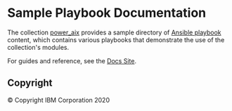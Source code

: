 # Sample Playbook Documentation
The collection [power_aix](../README.md) provides a sample directory of [Ansible playbook](https://docs.ansible.com/ansible/latest/user_guide/playbooks_intro.html#playbooks-intro) content, which contains various playbooks that demonstrate the use of the collection's modules.

For guides and reference, see the [Docs Site](https://ibm.github.io/ansible-power-aix/playbooks.html).


## Copyright
© Copyright IBM Corporation 2020
